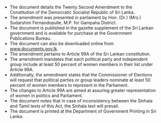 - The document details the Twenty Second Amendment to the Constitution of the Democratic Socialist Republic of Sri Lanka.
- The amendment was presented in parliament by Hon. (Dr.) (Mrs.) Sudarshini Fernandopulle, M.P. for Gampaha District.
- The document is published in the gazette supplement of the Sri Lankan government and is available for purchase at the Government Publications Bureau.
- The document can also be downloaded online from www.documents.gov.lk.
- The amendment pertains to Article 99A of the Sri Lankan constitution.
- The amendment mandates that each political party and independent group include at least 50 percent of women members in their list under Article 99A.
- Additionally, the amendment states that the Commissioner of Elections will request that political parties or group leaders nominate at least 50 percent of women members to represent in the Parliament.
- The changes to Article 99A are aimed at assuring greater representation of women in politics and Parliament.
- The document notes that in case of inconsistency between the Sinhala and Tamil texts of this Act, the Sinhala text will prevail.
- The document is printed at the Department of Government Printing in Sri Lanka.